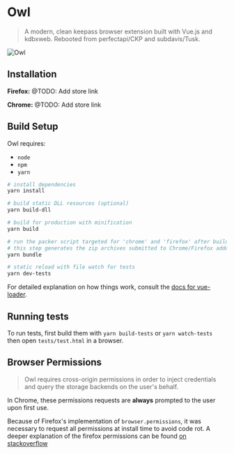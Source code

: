# Owl
> A modern, clean keepass browser extension built with Vue.js and kdbxweb.  Rebooted from perfectapi/CKP and subdavis/Tusk.

![Owl](https://user-images.githubusercontent.com/5760400/71561102-5f326d00-2a72-11ea-8ee2-b2e99ecc8cdc.png "Owl Logo")

## Installation

**Firefox:** @TODO: Add store link

**Chrome:** @TODO: Add store link

## Build Setup

Owl requires:
* `node`
* `npm`
* `yarn`

```bash
# install dependencies
yarn install

# build static DLL resources (optional)
yarn build-dll

# build for production with minification
yarn build

# run the packer script targeted for 'chrome' and 'firefox' after build.
# this step generates the zip archives submitted to Chrome/Firefox addon marketplaces.
yarn bundle

# static reload with file watch for tests
yarn dev-tests
```

For detailed explanation on how things work, consult the [docs for vue-loader](http://vuejs.github.io/vue-loader).

## Running tests

To run tests, first build them with `yarn build-tests` or `yarn watch-tests` then open `tests/test.html` in a browser.

## Browser Permissions

> Owl requires cross-origin permissions in order to inject credentials and query the storage backends on the user's behalf.

In Chrome, these permissions requests are __always__ prompted to the user upon first use.

Because of Firefox's implementation of `browser.permissions`, it was necessary to request all permissions at install time to avoid code rot.  A deeper explanation of the firefox permissions can be found [on stackoverflow](https://stackoverflow.com/questions/47723297/firefox-extension-api-permissions-request-may-only-be-called-from-a-user-input)
